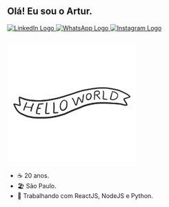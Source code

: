 <h2>
Olá! Eu sou o Artur.
</h2>

<p>
 <a href="https://www.linkedin.com/in/freirart"> 
   <img alt="LinkedIn Logo" src="https://img.shields.io/badge/-LinkedIn-424242?style=for-the-badge&logo=Linkedin&logoColor=white&labelColor=2867B2" />
 </a>
 <a href="https://api.whatsapp.com/send?phone=5513996254629&text=Olá!"> 
   <img alt="WhatsApp Logo" src="https://img.shields.io/badge/-WhatsApp-424242?style=for-the-badge&labelColor=25d366&logo=whatsapp&logoColor=white" />
 </a>
 <a href="https://www.instagram.com/freirart"> 
   <img alt="Instagram Logo" src="https://img.shields.io/badge/-Instagram-424242?style=for-the-badge&logo=Instagram&logoColor=white&labelColor=E1306C" />
 </a>
</p>

<h2>
 <img src="https://raw.githubusercontent.com/freirart/freirart/master/readme.gif" width="300" alt="greetings!" />
</h2>

- ☕ 20 anos.
- 🏖 São Paulo.
- 🚀 Trabalhando com ReactJS, NodeJS e Python.
